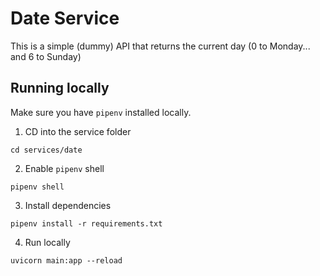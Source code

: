 # Date Service

This is a simple (dummy) API that returns the current day (0 to Monday... and 6 to Sunday)


## Running locally

Make sure you have `pipenv` installed locally.

1) CD into the service folder
```shell
cd services/date
```

2) Enable `pipenv` shell
```shell
pipenv shell
```

3) Install dependencies
```shell
pipenv install -r requirements.txt
```

4) Run locally
```shell
uvicorn main:app --reload
```